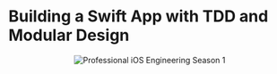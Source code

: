 # Building a Swift App with TDD and Modular Design

<div align="center">
<p><img src="https://static1.squarespace.com/static/5891c5b8d1758ec68ef5dbc2/t/59fc816a24a694eecd2422a5/1509720471662/professional_ios_engineering_season_1.png?format=500w" alt="Professional iOS Engineering Season 1"></p>
</div>

